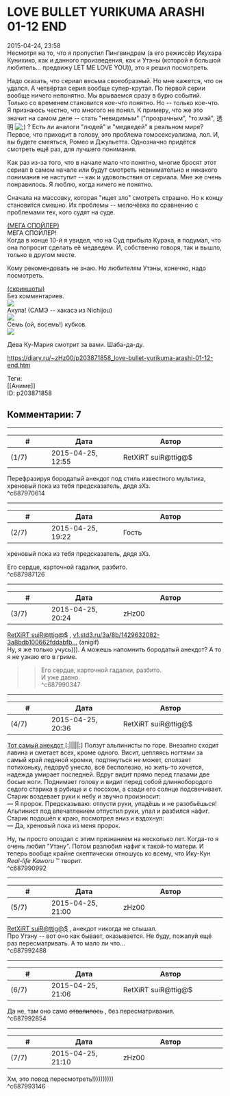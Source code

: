 LOVE BULLET YURIKUMA ARASHI 01-12 END
=====================================

  
2015-04-24, 23:58  
 Несмотря на то, что я пропустил Пингвиндрам (а его режиссёр Икухара Кунихико, как и данного произведения, как и Утэны (которой я большой любитель... предвижу LET ME LOVE YOU)), это я решил посмотреть.   
   
 Надо сказать, что сериал весьма своеобразный. Но мне кажется, что он удался. А четвёртая серия вообще супер-крутая. По первой серии вообще ничего непонятно. Мы врываемся сразу в бурю событий. Только со временем становится кое-что понятно. Но -- только кое-что. Я признаюсь честно, что многого не понял. К примеру, что же это значит на самом деле -- стать "невидимым" ("прозрачным", "то:мэй", 透明 ![;)](http://static.diary.ru/picture/1136.gif) ? Есть ли аналоги "людей" и "медведей" в реальном мире? Первое, что приходит в голову, это проблема гомосексуализма, лол. И, вы будете смеяться, Ромео и Джульетта. Однозначно придётся смотреть ещё раз, для лучшего понимания.   
   
 Как раз из-за того, что в начале мало что понятно, многие бросят этот сериал в самом начале или будут смотреть невнимательно и никакого понимания не наступит -- как и удовольствия от сериала. Мне же очень понравилось. Я люблю, когда ничего не понятно.   
   
 Сначала на массовку, которая "ищет зло" смотреть страшно. Но к концу становится смешно. Их проблемы -- мелочёвка по сравнению с проблемами тех, кого судят на суде.   
   
  [(МЕГА СПОЙЛЕР)](https://zHz00.diary.ru/p203871858.htm?index=1#linkmore203871858m1)      
 МЕГА СПОЙЛЕР!   
 Когда в конце 10-й я увидел, что на Суд прибыла Курэха, я подумал, что она попросит сделать её медведем. И, собственно говоря, так и вышло, только в другом месте.   
     
   
 Кому рекомендовать не знаю. Но любителям Утэны, конечно, надо посмотреть.   
   
  [(скриншоты)](https://zHz00.diary.ru/p203871858.htm?index=2#linkmore203871858m2)       
 Без комментариев.   
  [![](http://i.imgur.com/fhvLZefl.png)](http://i.imgur.com/fhvLZef.png)    
 Акула! (САМЭ -- хакасэ из Nichijou)   
  [![](http://i.imgur.com/3XfsVihl.png)](http://i.imgur.com/3XfsVih.png)    
 Семь (ой, восемь!) кубков.   
  [![](http://i.imgur.com/2hB4KvMl.png)](http://i.imgur.com/2hB4KvM.png)    
      
   
 Дева Ку-Мария смотрит за вами. Шаба-да-ду.   
  
<https://diary.ru/~zHz00/p203871858_love-bullet-yurikuma-arashi-01-12-end.htm>  
  
Теги:  
[[Аниме]]  
ID: p203871858  


Комментарии: 7
--------------

  


---



|         #         |              Дата              |                     Автор                     |           ID           |
| --- | --- | --- | --- |
| (1/7) | 2015-04-25, 12:55 | RetXiRT suiR@ttig@$ | c687970614 |

  
  Перефразируя бородатый анекдот под стиль известного мультика, хреновый пока из тебя предсказатель, дядя зХз.    
 ^c687970614

---



|         #         |              Дата              |                     Автор                     |           ID           |
| --- | --- | --- | --- |
| (2/7) | 2015-04-25, 19:22 | Гость | c687987126 |

  
  хреновый пока из тебя предсказатель, дядя зХз.    
   
 Его сердце, карточной гадалки, разбито.   
 ^c687987126

---



|         #         |              Дата              |                     Автор                     |           ID           |
| --- | --- | --- | --- |
| (3/7) | 2015-04-25, 20:24 | zHz00 | c687990347 |

  
  [RetXiRT suiR@ttig@$](http://Hellspawn.diary.ru "Koneko-chan shrine")  ,  [v1.std3.ru/3a/8b/1429632082-3a8bdb100662fddabfb...](https://v1.std3.ru/3a/8b/1429632082-3a8bdb100662fddabfb9b15243edd01f.gif)  (anigif)   
 Ну, я же только учусь))). А можешь напомнить бородатый анекдот? А то я не узнаю его в гриме.   
   
 >>Его сердце, карточной гадалки, разбито.   
 И уже давно.   
 ^c687990347

---



|         #         |              Дата              |                     Автор                     |           ID           |
| --- | --- | --- | --- |
| (4/7) | 2015-04-25, 20:36 | RetXiRT suiR@ttig@$ | c687990992 |

  
   [Тот самый анекдот [:|||||:]](https://zHz00.diary.ru/p203871858.htm?index=1#linkmore203871858m1)    Ползут альпинисты по горе. Внезапно сходит лавина и сметает всех, кроме одного. Висит, цепляясь ногтями за самый край ледяной кромки, подтянуться не может, сползает потихоньку, ледоруб унесло, всё бесполезно, но жить-то хочется, надежда умирает последней. Вдруг видит прямо перед глазами две босые ноги. Поднимает голову и видит перед собой длиннобородого седого старика в рубище и с посохом, а сзади его солнце подсвечивает. Старик воздевает руки к небу и звучно произносит:   
 — Я пророк. Предсказываю: отпусти руки, упадёшь и не разобьёшься!   
 Альпинист под впечатлением отпустил руки, упал и разбился нафиг. Старик подошёл к краю, посмотрел вниз и вздохнул:   
 — Да, хреновый пока из меня пророк.   
     
 Ну, ты просто опоздал с этим признанием на несколько лет. Когда-то я очень любил "Утэну". Потом разлюбил нафиг к такой-то матери. И теперь вообще крайне скептически отношусь ко всему, что Ику-Кун  *Real-life Kaworu*  ™ творит.    
 ^c687990992

---



|         #         |              Дата              |                     Автор                     |           ID           |
| --- | --- | --- | --- |
| (5/7) | 2015-04-25, 21:00 | zHz00 | c687992488 |

  
  [RetXiRT suiR@ttig@$](http://Hellspawn.diary.ru "Koneko-chan shrine")  , анекдот никогда не слышал.   
 Про Утэну -- вот оно как бывает, оказывается. Не буду, пожалуй ещё раз пересматривать. А то мало ли что...   
 ^c687992488

---



|         #         |              Дата              |                     Автор                     |           ID           |
| --- | --- | --- | --- |
| (6/7) | 2015-04-25, 21:06 | RetXiRT suiR@ttig@$ | c687992854 |

  
  Да не, там оно само  ~~отвалилось~~  , без пересматривания.    
 ^c687992854

---



|         #         |              Дата              |                     Автор                     |           ID           |
| --- | --- | --- | --- |
| (7/7) | 2015-04-25, 21:10 | zHz00 | c687993146 |

  
 Хм, это повод пересмотреть!)))))))))   
 ^c687993146